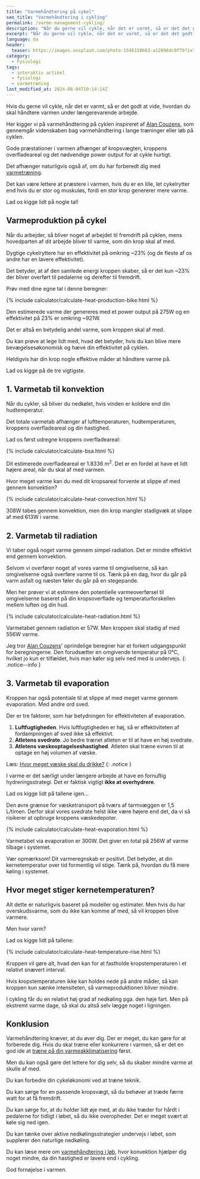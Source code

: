 ```yaml
---
title: "️Varmehåndtering på cykel"
seo_title: "️Varmehåndtering i cykling"
permalink: /varme-management-cykling/
description: "Når du gerne vil cykle, når det er varmt, så er det det godt at vide, hvordan du skal håndtere varmen under længerevarende arbejde."
excerpt: "Når du gerne vil cykle, når det er varmt, så er det det godt at vide, hvordan du skal håndtere varmen under længerevarende arbejde."
language: da
header:
  teaser: https://images.unsplash.com/photo-1546310603-a12096dc0f79?ixlib=rb-1.2.1&ixid=MnwxMjA3fDB8MHxwaG90by1wYWdlfHx8fGVufDB8fHx8&auto=format&fit=crop&h=300&w=400&q=10
category:
  - Fysiologi
tags:
  - interaktiv artikel
  - fysiologi
  - varmetræning
last_modified_at: 2024-08-04T10:14:14Z
---
```


Hvis du gerne vil cykle, når det er varmt, så er det godt at vide, hvordan du skal håndtere varmen under længerevarende arbejde.

Her kigger vi på varmehåndtering på cyklen inspireret af [Alan Couzens](https://www.alancouzens.com/blog/heat.html), som gennemgår videnskaben bag varmehåndtering i lange træninger eller løb på cyklen.

Gode præstationer i varmen afhænger af kropsvægten, kroppens overfladeareal og det nødvendige power output for at cykle hurtigt.

Det afhænger naturligvis også af, om du har forberedt dig med [varmetræning](/varmetraening/).

Det kan være lettere at præstere i varmen, hvis du er en lille, let cykelrytter end hvis du er stor og muskuløs, fordi en stor krop genererer mere varme.

Lad os kigge lidt på nogle tal!

## Varmeproduktion på cykel

Når du arbejder, så bliver noget af arbejdet til fremdrift på cyklen, mens hovedparten af dit arbejde bliver til varme, som din krop skal af med.

Dygtige cykelryttere har en effektivitet på omkring ~23% (og de fleste af os andre har en lavere effektivitet).

Det betyder, at af den samlede energi kroppen skaber, så er det kun ~23% der bliver overført til pedalerne og derefter til fremdrift.

Prøv med dine egne tal i denne beregner:

{% include calculator/calculate-heat-production-bike.html %}

Den estimerede varme der genereres med et power output på <span id="heat_bike_power_output">275</span>W og en effektivitet på <span id="heat_bike_efficiency">23</span>% er omkring ~<span id="heat_bike_watt">921</span>W.

Det er altså en betydelig andel varme, som kroppen skal af med.

Du kan prøve at lege lidt med, hvad det betyder, hvis du kan blive mere bevægelsesøkonomisk og hæve din effektivitet på cyklen.

Heldigvis har din krop nogle effektive måder at håndtere varme på.

Lad os kigge på de tre vigtigste.

## 1. Varmetab til konvektion

Når du cykler, så bliver du nedkølet, hvis vinden er koldere end din hudtemperatur.

Det totale varmetab afhænger af lufttemperaturen, hudtemperaturen, kroppens overfladeareal og din hastighed.

Lad os først udregne kroppens overfladeareal:

{% include calculator/calculate-bsa.html %}

Dit estimerede overfladeareal er <span id="heat_management_bsa">1.8336</span> m<sup>2</sup>. Det er en fordel at have et lidt højere areal, når du skal af med varmen.

Hvor meget varme kan du med dit kropsareal forvente at slippe af med gennem konvektion?

{% include calculator/calculate-heat-convection.html %}

<span id="heat_management_convection">308</span>W tabes gennem konvektion, men din krop mangler stadigvæk at slippe af med <span id="heat_management_subtotal_1">613</span>W i varme.

## 2. Varmetab til radiation

Vi taber også noget varme gennem simpel radiation. Det er mindre effektivt end gennem konvektion.

Selvom vi overfører noget af vores varme til omgivelserne, så kan omgivelserne også overføre varme til os. Tænk på en dag, hvor du går på varm asfalt og næsten føler du går på en stegepande.

Men her prøver vi at estimere den potentielle varmeoverførsel til omgivelserne baseret på din kropsoverflade og temperaturforskellen mellem luften og din hud.

{% include calculator/calculate-heat-radiation.html %}

Varmetabet gennem radiation er <span id="heat_management_radiation">57</span>W. Men kroppen skal stadig af med <span id="heat_management_subtotal_2">556</span>W varme.

Jeg tror [Alan Couzens](https://www.alancouzens.com/blog/heat.html)' oprindelige beregner har et forkert udgangspunkt for beregningerne. Den forudsætter en omgivende temperatur på 0°C, hvilket jo kun er tilfældet, hvis man køler sig selv ned med is undervejs.
{: .notice--info }

## 3. Varmetab til evaporation

Kroppen har også potentiale til at slippe af med meget varme gennem evaporation. Med andre ord sved.

Der er tre faktorer, som har betydningen for effektiviteten af evaporation.

1. **Luftfugtigheden**. Hvis luftfugtigheden er høj, så er effektiviteten af fordampningen af sved ikke så effektivt.
2. **Atletens svedrate**. Jo bedre trænet atleten er til at have en høj svedrate.
3. **Atletens væskeoptagelseshastighed**. Atleten skal træne evnen til at optage en høj volumen af væske.

Læs: [Hvor meget væske skal du drikke?](/hvor-meget-vand-skal-man-drikke-om-dagen/)
{: .notice }

I varme er det særligt under længere arbejde at have en fornuftig hydreringsstrategi. Det er faktisk vigtigt **ikke at overhydrere**.

Lad os kigge lidt på tallene igen...

Den øvre grænse for væsketransport på tværs af tarmvæggen er 1,5 L/timen. Derfor skal vores svedrate helst ikke være højere end det, da vi så risikerer at opbruge kroppens væskedepoter.

{% include calculator/calculate-heat-evaporation.html %}

Varmetabet via evaporation er <span id="heat_management_evaporation">300</span>W. Det giver en total på <span id="heat_management_subtotal_3">256</span>W af varme tilbage i systemet.

<p id="heat_management_message">Vær opmærksom! Dit varmeregnskab er positivt. Det betyder, at din kernetemperatur over tid formentlig vil stige. Tænk på, hvordan du få mere køling i systemet.</p>

## Hvor meget stiger kernetemperaturen?

Alt dette er naturligvis baseret på modeller og estimater. Men hvis du har overskudsvarme, som du ikke kan komme af med, så vil kroppen blive varmere.

Men hvor varm?

Lad os kigge lidt på tallene:

{% include calculator/calculate-heat-temperature-rise.html %}

Kroppen vil gøre alt, hvad den kan for at fastholde kropstemperaturen i et relativt snævert interval.

<p id="heat_temperature_rise_message"></p>

Hvis kropstemperaturen ikke kan holdes nede på andre måder, så kan kroppen kun sænke intensiteten, så varmeproduktionen bliver mindre.

I cykling får du en relativt høj grad af nedkøling pga. den høje fart. Men på ekstremt varme dage, så skal du altså selv lægge noget i ligningen.

## Konklusion

Varmehåndtering kræver, at du øver dig. Der er meget, du kan gøre for at forberede dig. Hvis du skal træne eller konkurrere i varmen, så er det en god ide at [træne på din varmeakklimatisering](/varmeakklimatisering-traening-i-varmen/) først.

Men du kan også gøre det lettere for dig selv, så du skaber mindre varme at skulle af med.

Du kan forbedre din cykeløkonomi ved at træne teknik.

Du kan sørge for en passende kropsvægt, så du behøver at træde færre watt for at få fremdrift.

Du kan sørge for, at du holder lidt øje med, at du ikke træder for hårdt i pedalerne for tidligt i løbet, så du ikke overopheder. Det er meget svært at køle sig ned igen.

Du kan tænke over aktive nedkølingsstrategier undervejs i løbet, som supplerer den naturlige nedkøling.

Du kan læse mere om [varmehåndtering i løb](/varme-management-loeb/), hvor konvektion hjælper dig noget mindre, da din hastighed er lavere end i cykling.

God fornøjelse i varmen.